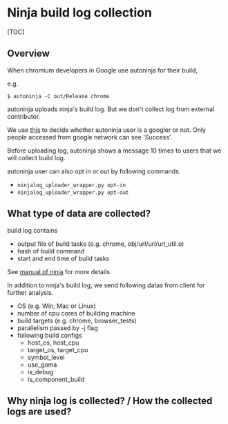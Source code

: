 # Ninja build log collection

[TOC]

## Overview

When chromium developers in Google use autoninja for their build,

e.g.
```
$ autoninja -C out/Release chrome
```

autoninja uploads ninja's build log. But we don't collect log from external
contributor.

We use [this](https://chromium-build-stats-staging.appspot.com/should-upload)
to decide whether autoninja user is a googler or not. Only people accessed from
google network can see 'Success'.

Before uploading log, autoninja shows a message 10 times to users that we will
collect build log.

autoninja user can also opt in or out by following commands.

* `ninjalog_uploader_wrapper.py opt-in`
* `ninjalog_uploader_wrapper.py opt-out`

## What type of data are collected?

build log contains

* output file of build tasks (e.g. chrome, obj/url/url/url_util.o)
* hash of build command
* start and end time of build tasks

See [manual of ninja](https://ninja-build.org/manual.html#ref_log) for more
details.

In addition to ninja's build log, we send following datas from client for
further analysis.

* OS (e.g. Win, Mac or Linux)
* number of cpu cores of building machine
* build targets (e.g. chrome, browser_tests)
* parallelism passed by -j flag
* following build configs
  * host\_os, host\_cpu
  * target\_os, target\_cpu
  * symbol\_level
  * use\_goma
  * is\_debug
  * is\_component\_build

## Why ninja log is collected? / How the collected logs are used?
